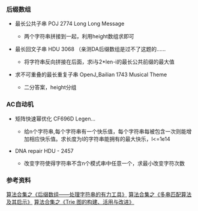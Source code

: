 ### 后缀数组
+ 最长公共子串 POJ 2774 Long Long Message
   + 两个字符串拼接到一起，利用height数组求即可

+ 最长回文子串 HDU 3068 （亲测DA后缀数组是过不了这题的……
   + 将字符串反向拼接在后面，求i与2*len-i的最长公共前缀的最大值

+ 求不可重叠的最长重复子串 OpenJ_Bailian 1743 Musical Theme
   + 二分答案，height分组

### AC自动机
+ 矩阵快速幂优化 CF696D Legen...
    + 给n个字符串,每个字符串有一个快乐值，每个字符串每被包含一次则能增加相应快乐值。求长度为l的字符串能拥有的最大快乐，l<=1e14

+ DNA repair HDU - 2457
   + 改变字符使得字符串不含n个模式串中任意一个，求最小改变字符次数



### 参考资料
[算法合集之《后缀数组——处理字符串的有力工具》](https://wenku.baidu.com/view/228caa45b307e87101f696a8.html)
[算法合集之《多串匹配算法及其启示》](https://wenku.baidu.com/view/e0cc22d3240c844769eaeeac.html)
[算法合集之《Trie 图的构建、活用与改进》](https://wenku.baidu.com/view/9df73e3567ec102de2bd89ae.html)
